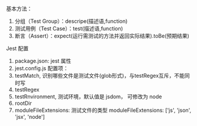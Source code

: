 

基本方法：
1. 分组（Test Group）：descripe(描述语,function)
2. 测试用例（Test Case）：test(描述语,function)
3. 断言（Assert）：expect(运行需测试的方法并返回实际结果).toBe(预期结果)


Jest 配置
1. package.json: jest 属性
2. jest.config.js
配置项：
1. testMatch, 识别哪些文件是测试文件(glob形式)，与testRegex互斥，不能同时写
2. testRegex
3. testRnvironment, 测试环境，默认值是 jsdom， 可修改为 node
4. rootDir
5. moduleFileExtensions: 测试文件的类型
moduleFileExtensions: ['js', 'json', 'jsx', 'node']





